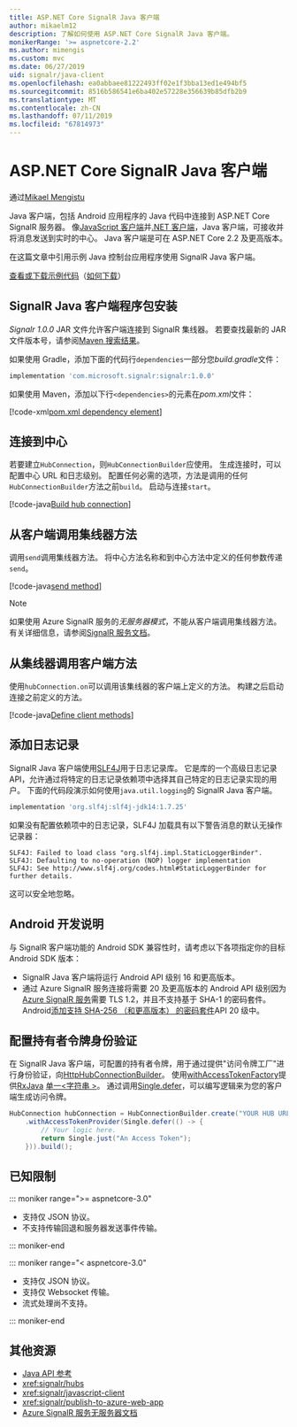 ```yaml
---
title: ASP.NET Core SignalR Java 客户端
author: mikaelm12
description: 了解如何使用 ASP.NET Core SignalR Java 客户端。
monikerRange: '>= aspnetcore-2.2'
ms.author: mimengis
ms.custom: mvc
ms.date: 06/27/2019
uid: signalr/java-client
ms.openlocfilehash: ea0abbaee81222493ff02e1f3bba13ed1e494bf5
ms.sourcegitcommit: 8516b586541e6ba402e57228e356639b85dfb2b9
ms.translationtype: MT
ms.contentlocale: zh-CN
ms.lasthandoff: 07/11/2019
ms.locfileid: "67814973"
---
```

# <a name="aspnet-core-signalr-java-client"></a>ASP.NET Core SignalR Java 客户端

通过[Mikael Mengistu](https://twitter.com/MikaelM_12)

Java 客户端，包括 Android 应用程序的 Java 代码中连接到 ASP.NET Core SignalR 服务器。 像[JavaScript 客户端](xref:signalr/javascript-client)并[.NET 客户端](xref:signalr/dotnet-client)，Java 客户端，可接收并将消息发送到实时的中心。 Java 客户端是可在 ASP.NET Core 2.2 及更高版本。

在这篇文章中引用示例 Java 控制台应用程序使用 SignalR Java 客户端。

[查看或下载示例代码](https://github.com/aspnet/AspNetCore.Docs/tree/master/aspnetcore/signalr/java-client/sample)（[如何下载](xref:index#how-to-download-a-sample)）

## <a name="install-the-signalr-java-client-package"></a>SignalR Java 客户端程序包安装

*Signalr 1.0.0* JAR 文件允许客户端连接到 SignalR 集线器。 若要查找最新的 JAR 文件版本号，请参阅[Maven 搜索结果](https://search.maven.org/search?q=g:com.microsoft.signalr%20AND%20a:signalr)。

如果使用 Gradle，添加下面的代码行`dependencies`一部分您*build.gradle*文件：

```gradle
implementation 'com.microsoft.signalr:signalr:1.0.0'
```

如果使用 Maven，添加以下行`<dependencies>`的元素在*pom.xml*文件：

[!code-xml[pom.xml dependency element](java-client/sample/pom.xml?name=snippet_dependencyElement)]

## <a name="connect-to-a-hub"></a>连接到中心

若要建立`HubConnection`，则`HubConnectionBuilder`应使用。 生成连接时，可以配置中心 URL 和日志级别。 配置任何必需的选项，方法是调用的任何`HubConnectionBuilder`方法之前`build`。 启动与连接`start`。

[!code-java[Build hub connection](java-client/sample/src/main/java/Chat.java?range=16-17)]

## <a name="call-hub-methods-from-client"></a>从客户端调用集线器方法

调用`send`调用集线器方法。 将中心方法名称和到中心方法中定义的任何参数传递`send`。

[!code-java[send method](java-client/sample/src/main/java/Chat.java?range=28)]

> [!NOTE]
> 如果使用 Azure SignalR 服务的*无服务器模式*，不能从客户端调用集线器方法。 有关详细信息，请参阅[SignalR 服务文档](/azure/azure-signalr/signalr-concept-serverless-development-config)。

## <a name="call-client-methods-from-hub"></a>从集线器调用客户端方法

使用`hubConnection.on`可以调用该集线器的客户端上定义的方法。 构建之后启动连接之前定义的方法。

[!code-java[Define client methods](java-client/sample/src/main/java/Chat.java?range=19-21)]

## <a name="add-logging"></a>添加日志记录

SignalR Java 客户端使用[SLF4J](https://www.slf4j.org/)用于日志记录库。 它是库的一个高级日志记录 API，允许通过将特定的日志记录依赖项中选择其自己特定的日志记录实现的用户。 下面的代码段演示如何使用`java.util.logging`的 SignalR Java 客户端。

```gradle
implementation 'org.slf4j:slf4j-jdk14:1.7.25'
```

如果没有配置依赖项中的日志记录，SLF4J 加载具有以下警告消息的默认无操作记录器：

```
SLF4J: Failed to load class "org.slf4j.impl.StaticLoggerBinder".
SLF4J: Defaulting to no-operation (NOP) logger implementation
SLF4J: See http://www.slf4j.org/codes.html#StaticLoggerBinder for further details.
```

这可以安全地忽略。

## <a name="android-development-notes"></a>Android 开发说明

与 SignalR 客户端功能的 Android SDK 兼容性时，请考虑以下各项指定你的目标 Android SDK 版本：

* SignalR Java 客户端将运行 Android API 级别 16 和更高版本。
* 通过 Azure SignalR 服务连接将需要 20 及更高版本的 Android API 级别因为[Azure SignalR 服务](/azure/azure-signalr/signalr-overview)需要 TLS 1.2，并且不支持基于 SHA-1 的密码套件。 Android[添加支持 SHA-256 （和更高版本） 的密码套件](https://developer.android.com/reference/javax/net/ssl/SSLSocket)API 20 级中。

## <a name="configure-bearer-token-authentication"></a>配置持有者令牌身份验证

在 SignalR Java 客户端，可配置的持有者令牌，用于通过提供"访问令牌工厂"进行身份验证，向[HttpHubConnectionBuilder](/java/api/com.microsoft.signalr._http_hub_connection_builder?view=aspnet-signalr-java)。 使用[withAccessTokenFactory](/java/api/com.microsoft.signalr._http_hub_connection_builder.withaccesstokenprovider?view=aspnet-signalr-java#com_microsoft_signalr__http_hub_connection_builder_withAccessTokenProvider_Single_String__)提供[RxJava](https://github.com/ReactiveX/RxJava) [单一\<字符串 >](https://reactivex.io/documentation/single.html)。 通过调用[Single.defer](https://reactivex.io/RxJava/javadoc/io/reactivex/Single.html#defer-java.util.concurrent.Callable-)，可以编写逻辑来为您的客户端生成访问令牌。

```java
HubConnection hubConnection = HubConnectionBuilder.create("YOUR HUB URL HERE")
    .withAccessTokenProvider(Single.defer(() -> {
        // Your logic here.
        return Single.just("An Access Token");
    })).build();
```

## <a name="known-limitations"></a>已知限制

::: moniker range=">= aspnetcore-3.0"

* 支持仅 JSON 协议。
* 不支持传输回退和服务器发送事件传输。

::: moniker-end

::: moniker range="< aspnetcore-3.0"

* 支持仅 JSON 协议。
* 支持仅 Websocket 传输。
* 流式处理尚不支持。

::: moniker-end

## <a name="additional-resources"></a>其他资源

* [Java API 参考](/java/api/com.microsoft.signalr?view=aspnet-signalr-java)
* <xref:signalr/hubs>
* <xref:signalr/javascript-client>
* <xref:signalr/publish-to-azure-web-app>
* [Azure SignalR 服务无服务器文档](/azure/azure-signalr/signalr-concept-serverless-development-config)
